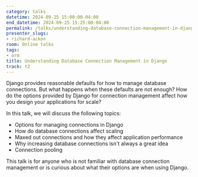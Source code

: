 ```yaml
---
category: talks
datetime: 2024-09-25 15:00:00-04:00
end_datetime: 2024-09-25 15:25:00-04:00
permalink: /talks/understanding-database-connection-management-in-django/
presenter_slugs:
- richard-ackon
room: Online talks
tags:
- orm
title: Understanding Database Connection Management in Django
track: t2
---
```


Django provides reasonable defaults for how to manage database connections. But what happens when these defaults are not enough? How do the options provided by Django for connection management affect how you design your applications for scale? 

In this talk, we will discuss the following topics:
- Options for managing connections in Django
- How do database connections affect scaling
- Maxed out connections and how they affect application performance
- Why increasing database connections isn't always a great idea
- Connection pooling

This talk is for anyone who is not familiar with database connection management or is curious about what their options are when using Django.